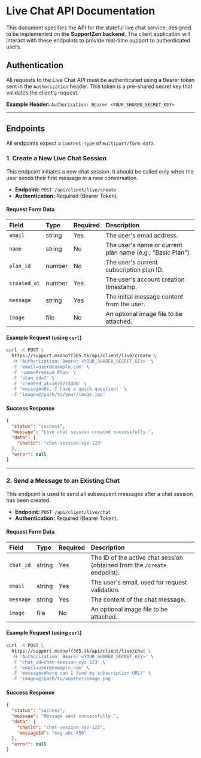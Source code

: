 # Live Chat API Documentation

This document specifies the API for the stateful live chat service, designed to be implemented on the **SupportZen backend**. The client application will interact with these endpoints to provide real-time support to authenticated users.

## Authentication

All requests to the Live Chat API must be authenticated using a Bearer token sent in the `Authorization` header. This token is a pre-shared secret key that validates the client's request.

**Example Header:**
`Authorization: Bearer <YOUR_SHARED_SECRET_KEY>`

---

## Endpoints

All endpoints expect a `Content-Type` of `multipart/form-data`.

### 1. Create a New Live Chat Session

This endpoint initiates a new chat session. It should be called only when the user sends their first message in a new conversation.

-   **Endpoint:** `POST /api/client/live/create`
-   **Authentication:** Required (Bearer Token).

#### Request Form Data

| Field | Type | Required | Description |
| :--- | :--- | :--- | :--- |
| `email` | string | Yes | The user's email address. |
| `name` | string | No | The user's name or current plan name (e.g., "Basic Plan"). |
| `plan_id` | number | No | The user's current subscription plan ID. |
| `created_at` | number | Yes | The user's account creation timestamp. |
| `message` | string | Yes | The initial message content from the user. |
| `image` | file | No | An optional image file to be attached. |

#### Example Request (using `curl`)

```bash
curl -X POST \
  https://support.msdnoff365.tk/api/client/live/create \
  -H 'Authorization: Bearer <YOUR_SHARED_SECRET_KEY>' \
  -F 'email=user@example.com' \
  -F 'name=Premium Plan' \
  -F 'plan_id=5' \
  -F 'created_at=1679223400' \
  -F 'message=Hi, I have a quick question!' \
  -F 'image=@/path/to/your/image.jpg'
```

#### Success Response

```json
{
  "status": "success",
  "message": "Live chat session created successfully.",
  "data": {
    "chatId": "chat-session-xyz-123"
  },
  "error": null
}
```

---

### 2. Send a Message to an Existing Chat

This endpoint is used to send all subsequent messages after a chat session has been created.

-   **Endpoint:** `POST /api/client/live/chat`
-   **Authentication:** Required (Bearer Token).

#### Request Form Data

| Field | Type | Required | Description |
| :--- | :--- | :--- | :--- |
| `chat_id` | string | Yes | The ID of the active chat session (obtained from the `/create` endpoint). |
| `email` | string | Yes | The user's email, used for request validation. |
| `message` | string | Yes | The content of the chat message. |
| `image`| file | No | An optional image file to be attached. |

#### Example Request (using `curl`)

```bash
curl -X POST \
  https://support.msdnoff365.tk/api/client/live/chat \
  -H 'Authorization: Bearer <YOUR_SHARED_SECRET_KEY>' \
  -F 'chat_id=chat-session-xyz-123' \
  -F 'email=user@example.com' \
  -F 'message=Where can I find my subscription URL?' \
  -F 'image=@/path/to/another/image.png'
```

#### Success Response

```json
{
  "status": "success",
  "message": "Message sent successfully.",
  "data": {
    "chatId": "chat-session-xyz-123",
    "messageId": "msg-abc-456"
  },
  "error": null
}
```
